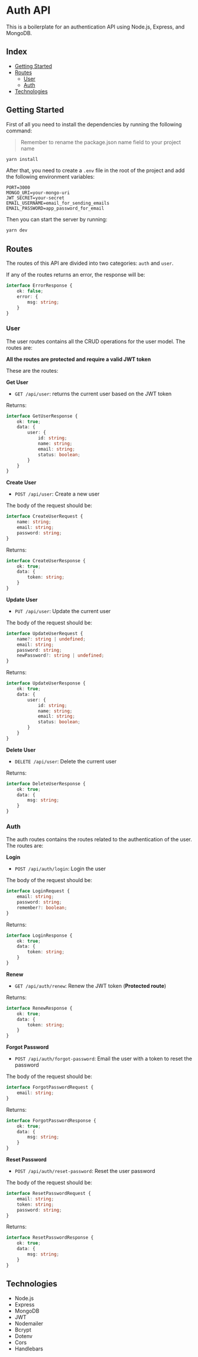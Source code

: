 # Auth API

This is a boilerplate for an authentication API using Node.js, Express, and MongoDB.

## Index
- [Getting Started](#getting-started)
- [Routes](#routes)
    - [User](#user)
    - [Auth](#auth)
- [Technologies](#technologies)

## Getting Started
First of all you need to install the dependencies by running the following command:

> Remember to rename the package.json name field to your project name

```bash
yarn install
```

After that, you need to create a `.env` file in the root of the project and add the following environment variables:

```env
PORT=3000
MONGO_URI=your-mongo-uri
JWT_SECRET=your-secret
EMAIL_USERNAME=email_for_sending_emails
EMAIL_PASSWORD=app_password_for_email
```

Then you can start the server by running:

```bash
yarn dev
```

## Routes
The routes of this API are divided into two categories: `auth` and `user`.

If any of the routes returns an error, the response will be:
```typescript
interface ErrorResponse {
    ok: false;
    error: {
        msg: string;
    }
}
```

### User
The user routes contains all the CRUD operations for the user model. The routes are:

**All the routes are protected and require a valid JWT token**

These are the routes:

**Get User**
- `GET /api/user`: returns the current user based on the JWT token

Returns:
```typescript
interface GetUserResponse {
    ok: true;
    data: {
        user: {
            id: string;
            name: string;
            email: string;
            status: boolean;
        }
    }
}
```

**Create User**
- `POST /api/user`: Create a new user

The body of the request should be:
```typescript
interface CreateUserRequest {
    name: string;
    email: string;
    password: string;
}
```

Returns:
```typescript
interface CreateUserResponse {
    ok: true;
    data: {
        token: string;
    }
}
```

**Update User**
- `PUT /api/user`: Update the current user

The body of the request should be:
```typescript
interface UpdateUserRequest {
    name?: string | undefined;
    email: string;
    password: string;
    newPassword?: string | undefined;
}
```

Returns:
```typescript
interface UpdateUserResponse {
    ok: true;
    data: {
        user: {
            id: string;
            name: string;
            email: string;
            status: boolean;
        }
    }
}
```

**Delete User**
- `DELETE /api/user`: Delete the current user

Returns:
```typescript
interface DeleteUserResponse {
    ok: true;
    data: {
        msg: string;
    }
}
```

### Auth
The auth routes contains the routes related to the authentication of the user. The routes are:

**Login**
- `POST /api/auth/login`: Login the user

The body of the request should be:
```typescript
interface LoginRequest {
    email: string;
    password: string;
    remember?: boolean;
}
```

Returns:
```typescript
interface LoginResponse {
    ok: true;
    data: {
        token: string;
    }
}
```

**Renew**
- `GET /api/auth/renew`: Renew the JWT token (**Protected route**)

Returns:
```typescript
interface RenewResponse {
    ok: true;
    data: {
        token: string;
    }
}
```

**Forgot Password**
- `POST /api/auth/forgot-password`: Email the user with a token to reset the password

The body of the request should be:
```typescript
interface ForgotPasswordRequest {
    email: string;
}
```

Returns:
```typescript
interface ForgotPasswordResponse {
    ok: true;
    data: {
        msg: string;
    }
}
```

**Reset Password**
- `POST /api/auth/reset-password`: Reset the user password

The body of the request should be:
```typescript
interface ResetPasswordRequest {
    email: string;
    token: string;
    password: string;
}
```

Returns:
```typescript
interface ResetPasswordResponse {
    ok: true;
    data: {
        msg: string;
    }
}
```

## Technologies
- Node.js
- Express
- MongoDB
- JWT
- Nodemailer
- Bcrypt
- Dotenv
- Cors
- Handlebars

